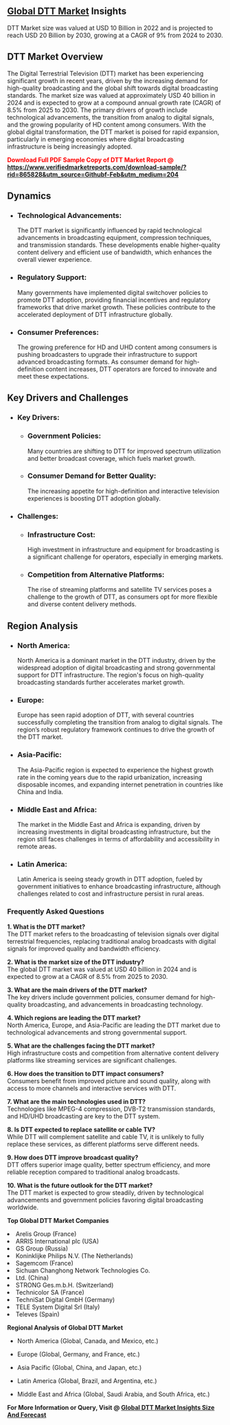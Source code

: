 <h2><a href="https://www.verifiedmarketreports.com/download-sample/?rid=865828&amp;utm_source=Githubf&amp;utm_medium=204" target="_blank">Global DTT Market</a> Insights</h2><p>DTT Market size was valued at USD 10 Billion in 2022 and is projected to reach USD 20 Billion by 2030, growing at a CAGR of 9% from 2024 to 2030.</p><p> <h2>DTT Market Overview</h2> <p>The Digital Terrestrial Television (DTT) market has been experiencing significant growth in recent years, driven by the increasing demand for high-quality broadcasting and the global shift towards digital broadcasting standards. The market size was valued at approximately USD 40 billion in 2024 and is expected to grow at a compound annual growth rate (CAGR) of 8.5% from 2025 to 2030. The primary drivers of growth include technological advancements, the transition from analog to digital signals, and the growing popularity of HD content among consumers. With the global digital transformation, the DTT market is poised for rapid expansion, particularly in emerging economies where digital broadcasting infrastructure is being increasingly adopted.</p> <p><strong><p><span class=""><span style="color: #ff0000;"><strong>Download Full PDF Sample Copy of DTT Market Report</strong> @ </span><a href="https://www.verifiedmarketreports.com/download-sample/?rid=865828&amp;utm_source=Githubf-Feb&amp;utm_medium=204" target="_blank">https://www.verifiedmarketreports.com/download-sample/?rid=865828&amp;utm_source=Githubf-Feb&amp;utm_medium=204</a></span></p></strong></p> <h2>Dynamics</h2> <ul> <li><h3>Technological Advancements:</h3> The DTT market is significantly influenced by rapid technological advancements in broadcasting equipment, compression techniques, and transmission standards. These developments enable higher-quality content delivery and efficient use of bandwidth, which enhances the overall viewer experience.</li> <li><h3>Regulatory Support:</h3> Many governments have implemented digital switchover policies to promote DTT adoption, providing financial incentives and regulatory frameworks that drive market growth. These policies contribute to the accelerated deployment of DTT infrastructure globally.</li> <li><h3>Consumer Preferences:</h3> The growing preference for HD and UHD content among consumers is pushing broadcasters to upgrade their infrastructure to support advanced broadcasting formats. As consumer demand for high-definition content increases, DTT operators are forced to innovate and meet these expectations.</li> </ul> <h2>Key Drivers and Challenges</h2> <ul> <li><h3>Key Drivers:</h3> <ul> <li><h3>Government Policies:</h3> Many countries are shifting to DTT for improved spectrum utilization and better broadcast coverage, which fuels market growth.</li> <li><h3>Consumer Demand for Better Quality:</h3> The increasing appetite for high-definition and interactive television experiences is boosting DTT adoption globally.</li> </ul> </li> <li><h3>Challenges:</h3> <ul> <li><h3>Infrastructure Cost:</h3> High investment in infrastructure and equipment for broadcasting is a significant challenge for operators, especially in emerging markets.</li> <li><h3>Competition from Alternative Platforms:</h3> The rise of streaming platforms and satellite TV services poses a challenge to the growth of DTT, as consumers opt for more flexible and diverse content delivery methods.</li> </ul> </li> </ul> <h2>Region Analysis</h2> <ul> <li><h3>North America:</h3> North America is a dominant market in the DTT industry, driven by the widespread adoption of digital broadcasting and strong governmental support for DTT infrastructure. The region's focus on high-quality broadcasting standards further accelerates market growth.</li> <li><h3>Europe:</h3> Europe has seen rapid adoption of DTT, with several countries successfully completing the transition from analog to digital signals. The region’s robust regulatory framework continues to drive the growth of the DTT market.</li> <li><h3>Asia-Pacific:</h3> The Asia-Pacific region is expected to experience the highest growth rate in the coming years due to the rapid urbanization, increasing disposable incomes, and expanding internet penetration in countries like China and India.</li> <li><h3>Middle East and Africa:</h3> The market in the Middle East and Africa is expanding, driven by increasing investments in digital broadcasting infrastructure, but the region still faces challenges in terms of affordability and accessibility in remote areas.</li> <li><h3>Latin America:</h3> Latin America is seeing steady growth in DTT adoption, fueled by government initiatives to enhance broadcasting infrastructure, although challenges related to cost and infrastructure persist in rural areas.</li> </ul> <h3>Frequently Asked Questions</h3> <p><strong>1. What is the DTT market?</strong><br> The DTT market refers to the broadcasting of television signals over digital terrestrial frequencies, replacing traditional analog broadcasts with digital signals for improved quality and bandwidth efficiency.</p> <p><strong>2. What is the market size of the DTT industry?</strong><br> The global DTT market was valued at USD 40 billion in 2024 and is expected to grow at a CAGR of 8.5% from 2025 to 2030.</p> <p><strong>3. What are the main drivers of the DTT market?</strong><br> The key drivers include government policies, consumer demand for high-quality broadcasting, and advancements in broadcasting technology.</p> <p><strong>4. Which regions are leading the DTT market?</strong><br> North America, Europe, and Asia-Pacific are leading the DTT market due to technological advancements and strong governmental support.</p> <p><strong>5. What are the challenges facing the DTT market?</strong><br> High infrastructure costs and competition from alternative content delivery platforms like streaming services are significant challenges.</p> <p><strong>6. How does the transition to DTT impact consumers?</strong><br> Consumers benefit from improved picture and sound quality, along with access to more channels and interactive services with DTT.</p> <p><strong>7. What are the main technologies used in DTT?</strong><br> Technologies like MPEG-4 compression, DVB-T2 transmission standards, and HD/UHD broadcasting are key to the DTT system.</p> <p><strong>8. Is DTT expected to replace satellite or cable TV?</strong><br> While DTT will complement satellite and cable TV, it is unlikely to fully replace these services, as different platforms serve different needs.</p> <p><strong>9. How does DTT improve broadcast quality?</strong><br> DTT offers superior image quality, better spectrum efficiency, and more reliable reception compared to traditional analog broadcasts.</p> <p><strong>10. What is the future outlook for the DTT market?</strong><br> The DTT market is expected to grow steadily, driven by technological advancements and government policies favoring digital broadcasting worldwide.</p> </p><p><strong>Top Global DTT Market Companies</strong></p><div data-test-id=""><p><li>Arelis Group (France)</li><li> ARRIS International plc (USA)</li><li> GS Group (Russia)</li><li> Koninklijke Philips N.V. (The Netherlands)</li><li> Sagemcom (France)</li><li> Sichuan Changhong Network Technologies Co.</li><li> Ltd. (China)</li><li> STRONG Ges.m.b.H. (Switzerland)</li><li> Technicolor SA (France)</li><li> TechniSat Digital GmbH (Germany)</li><li> TELE System Digital Srl (Italy)</li><li> Televes (Spain)</li></p><div><strong>Regional Analysis of&nbsp;Global DTT Market</strong></div><ul><li dir="ltr"><p dir="ltr">North America&nbsp;(Global, Canada, and Mexico, etc.)</p></li><li dir="ltr"><p dir="ltr">Europe (Global, Germany, and France, etc.)</p></li><li dir="ltr"><p dir="ltr">Asia Pacific&nbsp;(Global, China, and Japan, etc.)</p></li><li dir="ltr"><p dir="ltr">Latin America&nbsp;(Global, Brazil, and Argentina, etc.)</p></li><li dir="ltr">Middle East and Africa&nbsp;(Global, Saudi Arabia, and South Africa, etc.)</li></ul><p><strong>For More Information or Query, Visit @&nbsp;</strong><strong><a href="https://www.verifiedmarketreports.com/product/dtt-market/?utm_source=Githubf&amp;utm_medium=204" target="_blank">Global DTT Market Insights Size And Forecast</a></strong></p></div>
